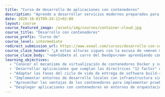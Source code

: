 ```yaml
---
title: "Curso de desarrollo de aplicaciones con contenedores"
description: "Aprende a desarrollar servicios modernos preparados para la era cloud dominando los bloques básicos del software del futuro: los contenedores."
date: 2020-10-01T09:24:11+02:00
layout: course
course_featured_image: /assets/img/courses/container-cloud.jpg
course_title: "Desarrollo con contenedores"
course_prefix: "Curso de"
course_level: intermediate
redirect_submission_url: https://www.exeal.com/cursos/desarrollo-con-contenedores/programa/
course_claim_header: "¿A estas alturas sigues con la excusa de <em>en mi local funciona</em>? ¿Sigues <em>gastando horas y horas</em> cada vez que despliegas a producción?"
course_claim_body: "<em>Súbete al carro del DevOps</em> aprendiendo con nosotros a desarrollar <em>servicios cloud native</em>, y toma el control del ciclo de vida del desarrollo hasta producción."
learning_objectives:
  - "Conocer el mecanismo de virtualización de contenedores Docker y sus diferencias con las máquinas virtuales clásicas."
  - 'Desarrollar aplicaciones que cumplan las directrices "12 factor" necesarias para ser operadas en un entorno cloud basado en contenedores.'
  - "Adaptar las fases del ciclo de vida de entrega de software build-release-deploy a un entorno de contenedores."
  - "Implementar entornos de desarrollo locales con infraestructura similar a producción con contenedores."
  - "Aprovechar las ventajas de los contenedores para implementar pruebas automáticas autocontenidas contra infraestructura desechable."
  - "Desplegar aplicaciones con contenedores en entornos de orquestación productivos, como Docker Swarm, Amazon ECS o Kubernetes."
---
```

